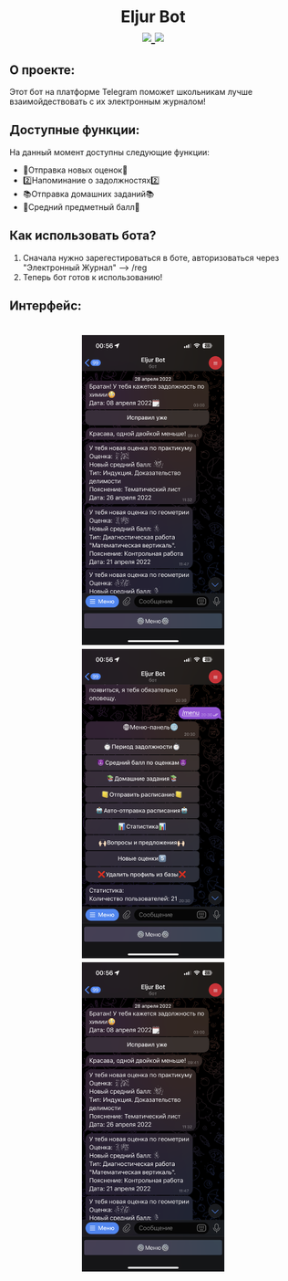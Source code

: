 # <p align="center">Eljur Bot <br> <a href="https://www.github.com/Hor1ey">  <img src="https://img.shields.io/badge/developer-Hor1ey-red"> </a> <a href="https://t.me/new_marks_bot">  <img src="https://img.shields.io/badge/link-@new_marks_bot-blue"> </a> </p>

## О проекте:
  Этот бот на платформе Telegram поможет школьникам лучше взаимойдествовать с их электронным журналом!
## Доступные функции:
  На данный момент доступны следующие функции:
* 📕Отправка новых оценок📕
* 2️⃣Напоминание о задолжностях2️⃣
* 📚Отправка домашних заданий📚
* 💯Средний предметный балл💯
## Как использовать бота?
  1) Сначала нужно зарегестироваться в боте, авторизоваться через "Электронный Журнал" --> /reg
  2) Теперь бот готов к использованию!
## Интерфейс:
<h1>
<p align="center">
  <img src="https://github.com/Horley1/db_bot/blob/main/eljur1.PNG?raw=true" width="250" title="hover text">
  <img src="https://github.com/Horley1/db_bot/blob/main/elgur2.PNG?raw=true" width="250" title="hover text">
  <img src="https://github.com/Horley1/db_bot/blob/main/eljur1.PNG?raw=true" width="250" title="hover text">
</p>
  
</h1>


